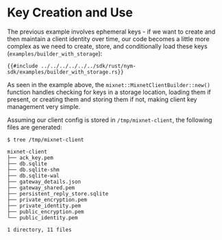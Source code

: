 # Key Creation and Use 
The previous example involves ephemeral keys - if we want to create and then maintain a client identity over time, our code becomes a little more complex as we need to create, store, and conditionally load these keys (`examples/builder_with_storage`):

```rust,noplayground
{{#include ../../../../../../sdk/rust/nym-sdk/examples/builder_with_storage.rs}}
```

As seen in the example above, the `mixnet::MixnetClientBuilder::new()` function handles checking for keys in a storage location, loading them if present, or creating them and storing them if not, making client key management very simple.

Assuming our client config is stored in `/tmp/mixnet-client`, the following files are generated:
```
$ tree /tmp/mixnet-client

mixnet-client
├── ack_key.pem
├── db.sqlite
├── db.sqlite-shm
├── db.sqlite-wal
├── gateway_details.json
├── gateway_shared.pem
├── persistent_reply_store.sqlite
├── private_encryption.pem
├── private_identity.pem
├── public_encryption.pem
└── public_identity.pem

1 directory, 11 files
```
